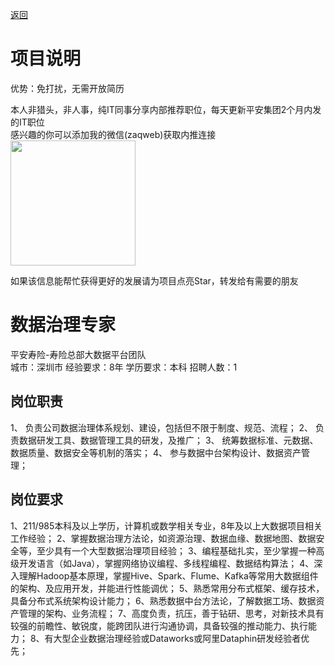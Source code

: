 [返回](../../)

# 项目说明

优势：免打扰，无需开放简历

本人非猎头，非人事，纯IT同事分享内部推荐职位，每天更新平安集团2个月内发的IT职位  
感兴趣的你可以添加我的微信(zaqweb)获取内推连接  
<img src="https://github.com/zaqweb/PA-IT-JOBS/blob/master/WechatICode.jpeg"  height="200" width="200">

如果该信息能帮忙获得更好的发展请为项目点亮Star，转发给有需要的朋友

# 数据治理专家
平安寿险-寿险总部大数据平台团队  
城市：深圳市 经验要求：8年 学历要求：本科  招聘人数：1

## 岗位职责
1、	负责公司数据治理体系规划、建设，包括但不限于制度、规范、流程；
2、	负责数据研发工具、数据管理工具的研发，及推广；
3、	统筹数据标准、元数据、数据质量、数据安全等机制的落实；
4、	参与数据中台架构设计、数据资产管理；

## 岗位要求
1、211/985本科及以上学历，计算机或数学相关专业，8年及以上大数据项目相关工作经验；
2、掌握数据治理方法论，如资源治理、数据血缘、数据地图、数据安全等，至少具有一个大型数据治理项目经验；
3、编程基础扎实，至少掌握一种高级开发语言（如Java），掌握网络协议编程、多线程编程、数据结构算法；
4、深入理解Hadoop基本原理，掌握Hive、Spark、Flume、Kafka等常用大数据组件的架构、及应用开发，并能进行性能调优；
5、熟悉常用分布式框架、缓存技术，具备分布式系统架构设计能力；
6、熟悉数据中台方法论，了解数据工场、数据资产管理的架构、业务流程；
7、高度负责，抗压，善于钻研、思考，对新技术具有较强的前瞻性、敏锐度，能跨团队进行沟通协调，具备较强的推动能力、执行能力；
8、有大型企业数据治理经验或Dataworks或阿里Dataphin研发经验者优先；




